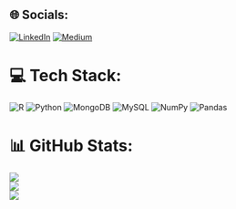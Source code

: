 

## 🌐 Socials:
[![LinkedIn](https://img.shields.io/badge/LinkedIn-%230077B5.svg?logo=linkedin&logoColor=white)](https://linkedin.com/in/barisdincr) [![Medium](https://img.shields.io/badge/Medium-12100E?logo=medium&logoColor=white)](https://medium.com/@barisdincr) 

# 💻 Tech Stack:
![R](https://img.shields.io/badge/r-%23276DC3.svg?style=for-the-badge&logo=r&logoColor=white) ![Python](https://img.shields.io/badge/python-3670A0?style=for-the-badge&logo=python&logoColor=ffdd54) ![MongoDB](https://img.shields.io/badge/MongoDB-%234ea94b.svg?style=for-the-badge&logo=mongodb&logoColor=white) ![MySQL](https://img.shields.io/badge/mysql-%2300000f.svg?style=for-the-badge&logo=mysql&logoColor=white) ![NumPy](https://img.shields.io/badge/numpy-%23013243.svg?style=for-the-badge&logo=numpy&logoColor=white) ![Pandas](https://img.shields.io/badge/pandas-%23150458.svg?style=for-the-badge&logo=pandas&logoColor=white)
# 📊 GitHub Stats:
![](https://github-readme-stats.vercel.app/api?username=barisdincer&theme=dark&hide_border=false&include_all_commits=false&count_private=false)<br/>
![](https://github-readme-streak-stats.herokuapp.com/?user=barisdincer&theme=dark&hide_border=false)<br/>
![](https://github-readme-stats.vercel.app/api/top-langs/?username=barisdincer&theme=dark&hide_border=false&include_all_commits=false&count_private=false&layout=compact)

